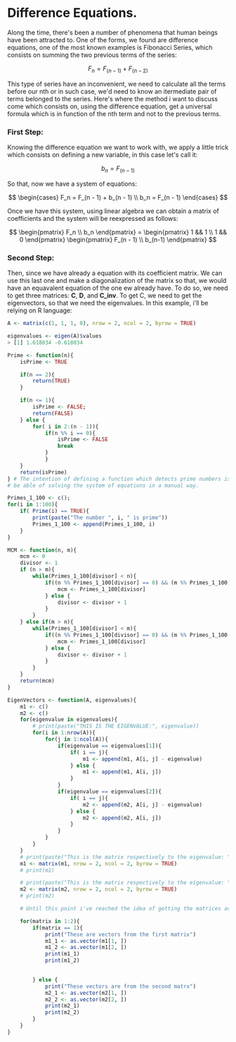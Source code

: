 # Difference Equations.

Along the time, there's been a number of phenomena that human beings have been attracted to. One of the forms, we found are difference equations, one of the most known examples is Fibonacci Series, which consists on summing the two previous terms of the series:

$$
F_n = F_(n - 1) + F_(n - 2)
$$

This type of series have an inconvenient, we need to calculate all the terms before our nth or in such case, we'd need to know an itermediate pair of terms belonged to the series. Here's where the method i want to discuss come which consists on, using the difference equation, get a universal formula which is in function of the nth term and not to the previous terms.

### First Step:

Knowing the difference equation we want to work with, we apply a little trick which consists on defining a new variable, in this case let's call it:

$$
b_n = F_(n - 1)
$$

So that, now we have a system of equations:

$$
\begin{cases} 
F_n = F_(n - 1) + b_(n - 1) \\ 
b_n = F_(n - 1) 
\end{cases}
$$

Once we have this system, using linear algebra we can obtain a matrix of coefficients and the system will be reexpressed as follows:

$$
\begin{pmatrix} F_n \\ b_n  \end{pmatrix} = \begin{pmatrix} 1 && 1 \\ 1 && 0 \end{pmatrix} \begin{pmatrix} F_(n - 1) \\ b_(n-1) \end{pmatrix}
$$

### Second Step:

Then, since we have already a equation with its coefficient matrix. We can use this last one and make a diagonalization of the matrix so that, we would have an equavalent equation of the one ew already have. To do so, we need to get three matrices: **C**, **D**, and **C_inv**. To get C, we need to get the eigenvectors, so that we need the eigenvalues. In this example, i'll be relying on R language:

```R language
A <- matrix(c(1, 1, 1, 0), nrow = 2, ncol = 2, byrow = TRUE)

eigenvalues <- eigen(A)$values
> [1] 1.618034 -0.618034

Prime <- function(n){
    isPrime <- TRUE

    if(n == 2){
        return(TRUE)
    }

    if(n <= 1){
        isPrime <- FALSE;
        return(FALSE)
    } else {
        for( i in 2:(n - 1)){
            if(n %% i == 0){
                isPrime <- FALSE
                break
            }
            }
    }
    return(isPrime)
} # The intention of defining a function which detects prime numbers is to 
# be able of solving the system of equations in a manual way.

Primes_1_100 <- c();
for(i in 1:100){
    if( Prime(i) == TRUE){
        print(paste("The number ", i, " is prime"))
        Primes_1_100 <- append(Primes_1_100, i)
    }
}

MCM <- function(n, m){
    mcm <- 0
    divisor <- 1
    if (n > m){
        while(Primes_1_100[divisor] < n){
            if((n %% Primes_1_100[divisor] == 0) && (m %% Primes_1_100[divisor])){
                mcm <- Primes_1_100[divisor]
            } else {
                divisor <- divisor + 1
            }
        }
    } else if(m > n){
        while(Primes_1_100[divisor] < m){
            if((n %% Primes_1_100[divisor] == 0) && (m %% Primes_1_100[divisor])){
                mcm <- Primes_1_100[divisor]
            } else {
                divisor <- divisor + 1
            }
        }
    }
    return(mcm)
}

EigenVectors <- function(A, eigenvalues){
    m1 <- c()
    m2 <- c()
    for(eigenvalue in eigenvalues){
        # print(paste("THIS IS THE EIGENVALUE:", eigenvalue))
        for(i in 1:nrow(A)){
            for(j in 1:ncol(A)){
                if(eigenvalue == eigenvalues[1]){
                    if( i == j){
                        m1 <- append(m1, A[i, j] - eigenvalue)
                    } else {
                        m1 <- append(m1, A[i, j])
                    }
                }
                if(eigenvalue == eigenvalues[2]){
                    if( i == j){
                        m2 <- append(m2, A[i, j] - eigenvalue)
                    } else {
                        m2 <- append(m2, A[i, j])
                    }
                }
            }
        }
    }
    # print(paste("This is the matrix respectively to the eigenvalue: ", eigenvalues[1]))
    m1 <- matrix(m1, nrow = 2, ncol = 2, byrow = TRUE)
    # print(m1)

    # print(paste("This is the matrix respectively to the eigenvalue: ", eigenvalues[2]))
    m2 <- matrix(m2, nrow = 2, ncol = 2, byrow = TRUE)
    # print(m2)

    # Until this point i've reached the idea of getting the matrices according to each of the eigenvalues. Then i'll continue to get the respective vectors.

    for(matrix in 1:2){
        if(matrix == 1){
            print("These are vectors from the first matrix")
            m1_1 <- as.vector(m1[1, ])
            m1_2 <- as.vector(m1[2, ])
            print(m1_1)
            print(m1_2)

          
        } else {
            print("These vectors are from the second matrx")
            m2_1 <- as.vector(m2[1, ])
            m2_2 <- as.vector(m2[2, ])
            print(m2_1)
            print(m2_2)
        }
    }
}
```
